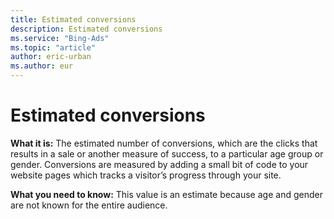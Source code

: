 ```yaml
---
title: Estimated conversions
description: Estimated conversions
ms.service: "Bing-Ads"
ms.topic: "article"
author: eric-urban
ms.author: eur
---
```


# Estimated conversions

**What it is:**     The estimated number of conversions, which are the clicks that results in a sale or another measure of success, to a particular age group or gender. Conversions are measured by adding a small bit of code to your website pages which tracks a visitor’s progress through your site.

**What you need to know:**     This value is an estimate because age and gender are not known for the entire audience.



